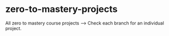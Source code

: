 # zero-to-mastery-projects
All zero to mastery course projects --> Check each branch for an individual project.
